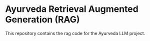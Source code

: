 # Ayurveda Retrieval Augmented Generation (RAG)

This repository contains the rag code for the Ayurveda LLM project.